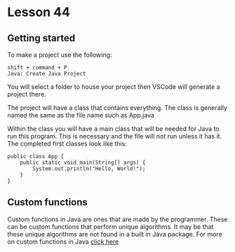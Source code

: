 # Lesson 44

## Getting started
To make a project use the following:

```
shift + command + P
Java: Create Java Project
```

You will select a folder to house your project then VSCode will generate a project there.

The project will have a class that contains everything. The class is generally named the same as the file name such as App.java

Within the class you will have a main class that will be needed for Java to run this program. This is necessary and the file will not run unless it has it. The completed first classes look like this:

```
public class App {
    public static void main(String[] args) {
        System.out.println("Hello, World!");
    }
}
```

## Custom functions
Custom functions in Java are ones that are made by the programmer. These can be custom functions that perform unique algorithms. It may be that these unique algorithms are not found in a built in Java package. For more on custom functions in Java <a href="https://docs.tibco.com/pub/sb-cep/10.3.0/doc/html/apiguide/customjavafunctions.html">click here</a>